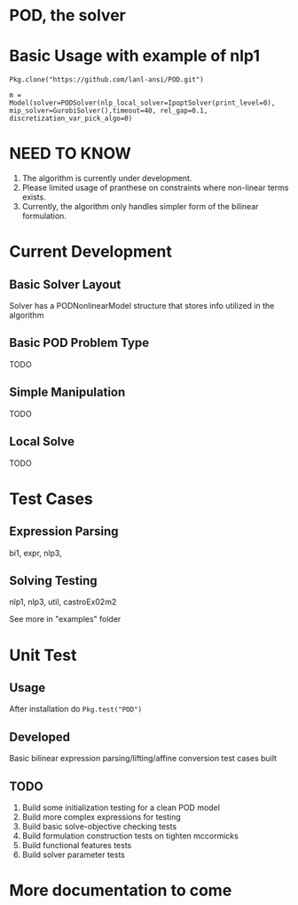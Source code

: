 # POD, the solver

# Basic Usage with example of nlp1
`Pkg.clone("https://github.com/lanl-ansi/POD.git")`

`m = Model(solver=PODSolver(nlp_local_solver=IpoptSolver(print_level=0), mip_solver=GurobiSolver(),timeout=40, rel_gap=0.1, discretization_var_pick_algo=0)`

# NEED TO KNOW
1. The algorithm is currently under development.
2. Please limited usage of pranthese on constraints where non-linear terms exists.
3. Currently, the algorithm only handles simpler form of the bilinear formulation.

# Current Development
## Basic Solver Layout
Solver has a PODNonlinearModel structure that stores info utilized in the algorithm
## Basic POD Problem Type
TODO
## Simple Manipulation
TODO
## Local Solve
TODO

# Test Cases
## Expression Parsing
bi1, expr, nlp3,
## Solving Testing
nlp1, nlp3, util, castroEx02m2

See more in "examples" folder

# Unit Test
## Usage
After installation do `Pkg.test("POD")`
## Developed
Basic bilinear expression parsing/lifting/affine conversion test cases built
## TODO
1. Build some initialization testing for a clean POD model
2. Build more complex expressions for testing
3. Build basic solve-objective checking tests
4. Build formulation construction tests on tighten mccormicks
5. Build functional features tests
6. Build solver parameter tests

# More documentation to come
